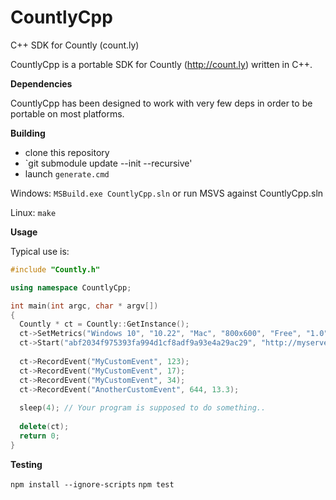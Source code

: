 CountlyCpp
==========

C++ SDK for Countly (count.ly)

CountlyCpp is a portable SDK for Countly (http://count.ly) written in C++.

**Dependencies**

CountlyCpp has been designed to work with very few deps in order to be portable on most platforms.

**Building**

* clone this repository
* `git submodule update --init --recursive'
* launch `generate.cmd`

Windows: `MSBuild.exe CountlyCpp.sln` or run MSVS against CountlyCpp.sln

Linux: `make`

**Usage**

Typical use is:

```C++
#include "Countly.h"

using namespace CountlyCpp;

int main(int argc, char * argv[])
{
  Countly * ct = Countly::GetInstance();
  ct->SetMetrics("Windows 10", "10.22", "Mac", "800x600", "Free", "1.0");
  ct->Start("abf2034f975393fa994d1cf8adf9a93e4a29ac29", "http://myserver.com", 8080);
  
  ct->RecordEvent("MyCustomEvent", 123);
  ct->RecordEvent("MyCustomEvent", 17);
  ct->RecordEvent("MyCustomEvent", 34);
  ct->RecordEvent("AnotherCustomEvent", 644, 13.3);
 
  sleep(4); // Your program is supposed to do something..
  
  delete(ct);
  return 0;
}
```

**Testing**

`npm install --ignore-scripts`
`npm test`
